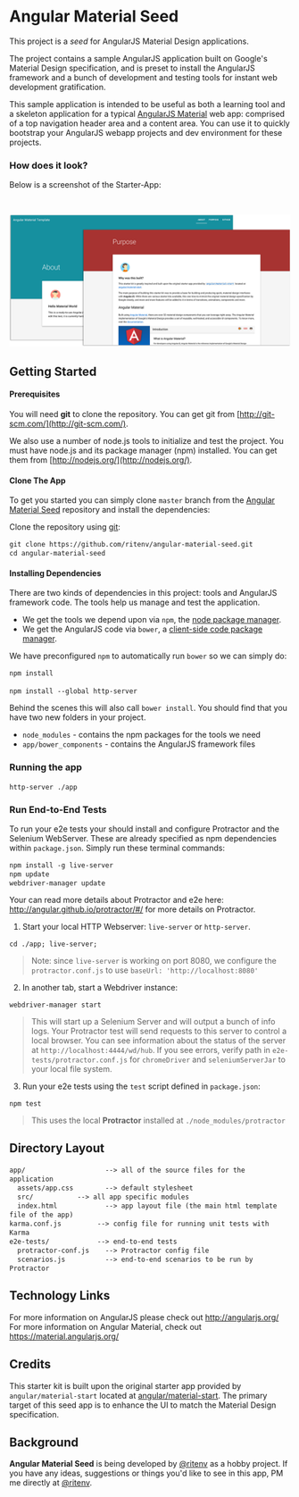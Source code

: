 # Angular Material Seed

This project is a *seed* for AngularJS Material Design applications. 

The project contains a sample AngularJS application built on Google's Material Design specification, and is preset to install the AngularJS framework and a bunch of development and testing tools for instant web development gratification.

This sample application is intended to be useful as both a learning tool and a skeleton application for a typical [AngularJS Material](http://material.angularjs.org/) web app: comprised of a top navigation header area and a content area. You can use it to quickly bootstrap your AngularJS webapp projects and dev
environment for these projects.

### How does it look?

Below is a screenshot of the Starter-App:

<br/>

![material-ui](material-ui.png)

## Getting Started

#### Prerequisites

You will need **git** to clone the repository. You can get git from
[http://git-scm.com/](http://git-scm.com/).

We also use a number of node.js tools to initialize and test the project. You must have node.js and its package manager (npm) installed.  You can get them from [http://nodejs.org/](http://nodejs.org/).

#### Clone The App

To get you started you can simply clone `master` branch from the
[Angular Material Seed](https://github.com/ritenv/angular-material-seed) repository and install the dependencies:

Clone the repository using [git][git]:

```
git clone https://github.com/ritenv/angular-material-seed.git
cd angular-material-seed
```

#### Installing Dependencies

There are two kinds of dependencies in this project: tools and AngularJS framework code. The tools help us manage and test the application.

* We get the tools we depend upon via `npm`, the [node package manager][npm].
* We get the AngularJS code via `bower`, a [client-side code package manager][bower].

We have preconfigured `npm` to automatically run `bower` so we can simply do:

```
npm install

npm install --global http-server
```

Behind the scenes this will also call `bower install`.  You should find that you have two new
folders in your project.

* `node_modules` - contains the npm packages for the tools we need
* `app/bower_components` - contains the AngularJS framework files

### Running the app

```
http-server ./app
```

### Run End-to-End Tests

To run your e2e tests your should install and configure Protractor and the Selenium WebServer. These are already specified as npm dependencies within `package.json`. Simply run these terminal commands:

```console
npm install -g live-server
npm update
webdriver-manager update
```

Your can read more details about Protractor and e2e here: http://angular.github.io/protractor/#/ for more details on Protractor.

 1. Start your local HTTP Webserver: `live-server` or `http-server`.

```console
cd ./app; live-server;
```

> Note: since `live-server` is working on port 8080, we configure the `protractor.conf.js` to use
`baseUrl: 'http://localhost:8080'`

 2. In another tab, start a Webdriver instance:
 
```console
webdriver-manager start
```

>This will start up a Selenium Server and will output a bunch of info logs. Your Protractor test
will send requests to this server to control a local browser. You can see information about the
status of the server at `http://localhost:4444/wd/hub`. If you see errors, verify path in
`e2e-tests/protractor.conf.js` for `chromeDriver` and `seleniumServerJar` to your local file system.

 3. Run your e2e tests using the `test` script defined in `package.json`:
 
```console
npm test
```

> This uses the local **Protractor** installed at `./node_modules/protractor`

## Directory Layout

```
app/                    --> all of the source files for the application
  assets/app.css        --> default stylesheet
  src/           --> all app specific modules
  index.html            --> app layout file (the main html template file of the app)
karma.conf.js         --> config file for running unit tests with Karma
e2e-tests/            --> end-to-end tests
  protractor-conf.js    --> Protractor config file
  scenarios.js          --> end-to-end scenarios to be run by Protractor
```

## Technology Links

For more information on AngularJS please check out http://angularjs.org/
For more information on Angular Material, check out https://material.angularjs.org/

[git]: http://git-scm.com/
[bower]: http://bower.io
[npm]: https://www.npmjs.org/
[node]: http://nodejs.org
[protractor]: https://github.com/angular/protractor
[jasmine]: http://jasmine.github.io
[karma]: http://karma-runner.github.io
[travis]: https://travis-ci.org/
[http-server]: https://github.com/nodeapps/http-server

## Credits

This starter kit is built upon the original starter app provided by <code>angular/material-start</code> located at <a href="https://github.com/angular/material-start" target="_blank">angular/material-start</a>. The primary target of this seed app is to enhance the UI to match the Material Design specification.

## Background

**Angular Material Seed** is being developed by [@ritenv](http://twitter.com/@ritenv) as a hobby project. If you have any ideas, suggestions or things you'd like to see in this app, PM me directly at [@ritenv](http://twitter.com/@ritenv).